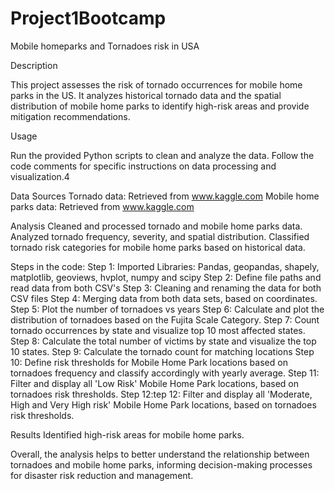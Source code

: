 # Project1Bootcamp

Mobile homeparks and Tornadoes risk in USA


Description

This project assesses the risk of tornado occurrences for mobile home parks in the US. It analyzes historical tornado data and the spatial distribution of mobile home parks to identify high-risk areas and provide mitigation recommendations.

Usage

Run the provided Python scripts to clean and analyze the data.
Follow the code comments for specific instructions on data processing and visualization.4

Data Sources
Tornado data: Retrieved from www.kaggle.com
Mobile home parks data: Retrieved from www.kaggle.com

Analysis
Cleaned and processed tornado and mobile home parks data.
Analyzed tornado frequency, severity, and spatial distribution.
Classified tornado risk categories for mobile home parks based on historical data.

Steps in the code:
Step 1: Imported Libraries: Pandas, geopandas, shapely, matplotlib, geoviews, hvplot, numpy and scipy
Step 2: Define file paths and read data from both CSV's
Step 3: Cleaning and renaming the data for both CSV files
Step 4: Merging data from both data sets, based on coordinates.
Step 5: Plot the number of tornadoes vs years
Step 6: Calculate and plot the distribution of tornadoes based on the Fujita Scale Category.
Step 7: Count tornado occurrences by state and visualize top 10 most affected states.
Step 8: Calculate the total number of victims by state and visualize the top 10 states.
Step 9: Calculate the tornado count for matching locations
Step 10: Define risk thresholds for Mobile Home Park locations based on tornadoes frequency and classify accordingly with yearly average.
Step 11: Filter and display all 'Low Risk' Mobile Home Park locations, based on tornadoes risk thresholds.
Step 12:tep 12: Filter and display all 'Moderate, High and Very High risk' Mobile Home Park locations, based on tornadoes risk thresholds.


Results
Identified high-risk areas for mobile home parks.

Overall, the analysis helps to better understand the relationship between tornadoes and mobile home parks, informing decision-making processes for disaster risk reduction and management.